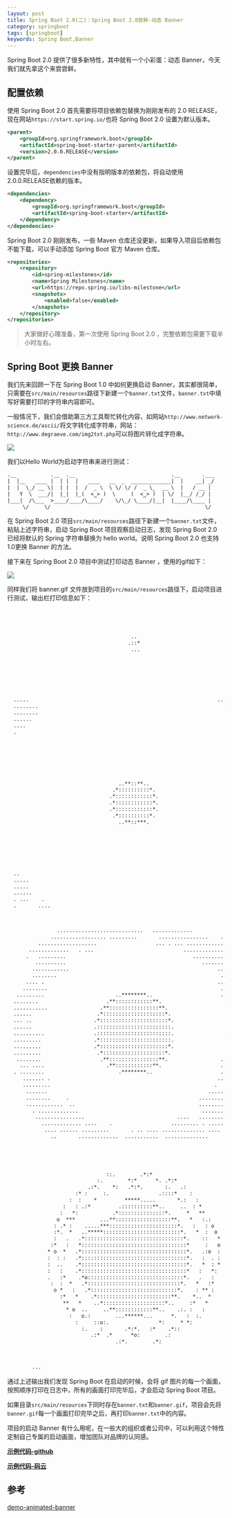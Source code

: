 ```yaml
---
layout: post
title: Spring Boot 2.0(二)：Spring Boot 2.0尝鲜-动态 Banner
category: springboot
tags: [springboot]
keywords: Spring Boot,Banner
---
```


Spring Boot 2.0 提供了很多新特性，其中就有一个小彩蛋：动态 Banner，今天我们就先拿这个来尝尝鲜。

## 配置依赖

使用 Spring Boot 2.0 首先需要将项目依赖包替换为刚刚发布的 2.0 RELEASE，现在网站`https://start.spring.io/`也将 Spring Boot 2.0 设置为默认版本。

``` xml
<parent>
	<groupId>org.springframework.boot</groupId>
	<artifactId>spring-boot-starter-parent</artifactId>
	<version>2.0.0.RELEASE</version>
</parent>
```

设置完毕后，`dependencies`中没有指明版本的依赖包，将自动使用2.0.0.RELEASE依赖的版本。

``` xml
<dependencies>
	<dependency>
		<groupId>org.springframework.boot</groupId>
		<artifactId>spring-boot-starter</artifactId>
	</dependency>
</dependencies>
```

Spring Boot 2.0 刚刚发布，一些 Maven 仓库还没更新，如果导入项目后依赖包不能下载，可以手动添加 Spring Boot 官方 Maven 仓库。

``` xml
<repositories>
	<repository>
		<id>spring-milestones</id>
		<name>Spring Milestones</name>
		<url>https://repo.spring.io/libs-milestone</url>
		<snapshots>
			<enabled>false</enabled>
		</snapshots>
	</repository>
</repositories>
```

> 大家做好心理准备，第一次使用 Spring Boot 2.0 ，完整依赖包需要下载半小时左右。


## Spring Boot 更换 Banner

我们先来回顾一下在 Spring Boot 1.0 中如何更换启动 Banner，其实都很简单，只需要在`src/main/resources`路径下新建一个`banner.txt`文件，`banner.txt`中填写好需要打印的字符串内容即可。

一般情况下，我们会借助第三方工具帮忙转化内容，如网站`http://www.network-science.de/ascii/`将文字转化成字符串，网站：`http://www.degraeve.com/img2txt.php`可以将图片转化成字符串。

![](http://www.ityouknow.com/assets/images/2018/springboot/hello.png)

我们以Hello World为启动字符串来进行测试：

``` xml
.__           .__  .__                               .__       .___
|  |__   ____ |  | |  |   ____   __  _  _____________|  |    __| _/
|  |  \_/ __ \|  | |  |  /  _ \  \ \/ \/ /  _ \_  __ \  |   / __ | 
|   Y  \  ___/|  |_|  |_(  <_> )  \     (  <_> )  | \/  |__/ /_/ | 
|___|  /\___  >____/____/\____/    \/\_/ \____/|__|  |____/\____ | 
     \/     \/                                                  \/ 
```

在 Spring Boot 2.0 项目`src/main/resources`路径下新建一个`banner.txt`文件，粘贴上述字符串，启动 Spring Boot 项目观察启动日志，发现 Spring Boot 2.0 已经将默认的 Spring 字符串替换为 hello world。说明 Spring Boot 2.0 也支持1.0更换 Banner 的方法。

接下来在 Spring Boot 2.0 项目中测试打印动态 Banner ，使用的gif如下：

![](http://www.ityouknow.com/assets/images/2018/springboot/banner.gif)

同样我们将 banner.gif 文件放到项目的`src/main/resources`路径下，启动项目进行测试，输出栏打印信息如下：

``` xml

                                    
                                                                              
                                                                              
                                        ..                                    
                                       .::*                                   
                                        ...                                   
                                                                              
                                                                              
                         
                                                                              



  .....                                                             ....      
  ........                                                            .    ...
  ........                                                                . ..
  ......                                                                  ....
  ....                                                                     ...
  .                                                                          .
                                                                              
                                                                              
                                                                              
                                                                              
                                                                              
                                                                              
                                                                              
                                    ..**::**..                                
                                  .*::::::::::*.                              
                                 .*::::::::::::*.                             
                                 .*::::::::::::*.                             
                                 .*::::::::::::*.                             
                                  .*::::::::::*.                              
                                    ..**::***.                                
                                                                              
                                                                              
                                                                              
                                                                              
                                                                              
                                                                              
                                                                              
  ..                                                                          
  .....                                                                     ..
  .....                                                                    ...
  ......                                                                ......
  . ...    .                                                             .....
  .       ....                                                             . .



                ............................   .............                  
              .................. .........       ................    .        
          ...................                   ... . ... ............        
       .............   . ...                             ...............      
      .   .........                                         ...........       
         ..........                                            ....... ....   
        ............                                                ........  
        ........                                                     ........ 
      .... .                                                        ......... 
     ........                                                        ........ 
   .........                       ..********..                      ......*..
  ........                      .**::::::::::::**.                    ........
  ...........                 .**::::::::::::::::**.                   .......
  ......                     .*::::::::::::::::::::*.                  .......
  ... ..                    .*::::::::::::::::::::::*.                 .......
  ......                    .::::::::::::::::::::::::.                 .......
  ..........                .::::::::::::::::::::::::.                ... ....
  .........                 .*:::::::::::::::::::::::.                    ....
  .........                 .*::::::::::::::::::::::*.                     ...
  .........                  .*::::::::::::::::::::*.                     ....
   ........                   .**::::::::::::::::**.                 .........
    ... ....                    .**::::::::::::**.                   .........
  . ........                        .********..                      .........
     ....... .                                                      ......*.. 
     .........                                                     .   .....  
      .......                                                    .........    
      ........     .                                          ............    
      ............  ..                                        ...........     
        . .............                                        .........      
         ................                              ....   ..........      
           ............. ....    .                   ......... . ..... .      
            .... ...... .........       . .. .... .............. ....         
              ..       .............  ...........  ..............             


                                                                              
                                                                              
                                                                              
                                ::.        .*:*                               
                             :.        *:*      *. .*:*                       
                          .:*.    *:   .*:*.       :.   .:                    
                      :* :     :.                .::::*    :                  
                    :  :    *         *****.....       *.:   :                
                  :   : .:*         .::::::::::**..     ..  : *               
                 :   *:           .*:::::::::::::::*.     *   **              
                o  ***        ...**::::::::::::::::::**.   *   :.:            
               : .* :    .....***::::::::::::::::::::::*.   :   : o           
               :*.  *   ..*****:::::::::::::::::::::::::*.   *  :  o          
               :   .   .*::::::::::::::::::::::::::::::::*.    ::   *         
              :*   :   *::::::::::::::::::::::::::::::::::*     :   o         
             * o  *   .*::::::::::::::::::::::::::::::::::*.   .:o  :         
             :  : :   .*::::::::::::::::::::::::::::::::::*.   :  . :         
             :  ..    .*::::::::::::::::::::::::::::::::::*.   *  : *         
             :   :    .*::::::::::::::::::::::::::::::::::*   :   *:          
             .   :*    .*o:::::::::::::::::::::::::::::::*.   .   :           
              :  :  *   .*::::::::::::::::::::::::::::::*.   *   :*           
               o *   :   .*::::::::::::::::::::::::::::*.    : ** :           
                 :*   *    .*::::::::::::::::::::::::**.    *..  *            
                  **   *    ..*::::::::::::::::::::*..     :*   *             
                   * o  ..     ..**::::::::::::**..    .:. :   :              
                    :   o.:        ...******...      *.   :  :.               
                      :     ::o:.                *:     * *:                  
                        :.    :       .*:*.   :*    .*::                      
                           .:*  .*      *o:        .:                         
                                   .:*.        .*:                                          
                 
        

        ...                                                                      

```

通过上述输出我们发现 Spring Boot 在启动的时候，会将 gif 图片的每一个画面，按照顺序打印在日志中，所有的画面打印完毕后，才会启动 Spring Boot 项目。

如果目录`src/main/resources`下同时存在`banner.txt`和`banner.gif`，项目会先将`banner.gif`每一个画面打印完毕之后，再打印`banner.txt`中的内容。

项目的启动 Banner 有什么用呢，在一些大的组织或者公司中，可以利用这个特性定制自己专属的启动画面，增加团队对品牌的认同感。

**[示例代码-github](https://github.com/ityouknow/spring-boot-examples)**

**[示例代码-码云](https://gitee.com/ityouknow/spring-boot-examples)**

## 参考

[demo-animated-banner](https://github.com/snicoll-demos/demo-animated-banner)  
